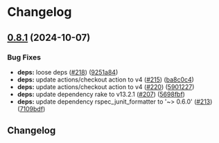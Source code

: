 # Changelog

## [0.8.1](https://github.com/nic-lan/rplate/compare/0.8.0...v0.8.1) (2024-10-07)


### Bug Fixes

* **deps:** loose deps ([#218](https://github.com/nic-lan/rplate/issues/218)) ([9251a84](https://github.com/nic-lan/rplate/commit/9251a840d9a6be72997ed2f498b2e0a7b54c3b77))
* **deps:** update actions/checkout action to v4 ([#215](https://github.com/nic-lan/rplate/issues/215)) ([ba8c0c4](https://github.com/nic-lan/rplate/commit/ba8c0c4083713916edf2f7382b8707a56adac251))
* **deps:** update actions/checkout action to v4 ([#220](https://github.com/nic-lan/rplate/issues/220)) ([5901227](https://github.com/nic-lan/rplate/commit/59012274ebf81c0742cc514bc9af77216f97aa36))
* **deps:** update dependency rake to v13.2.1 ([#207](https://github.com/nic-lan/rplate/issues/207)) ([5698fbf](https://github.com/nic-lan/rplate/commit/5698fbfbe55e03dfacf69c324c678f69eee564a9))
* **deps:** update dependency rspec_junit_formatter to '~&gt; 0.6.0' ([#213](https://github.com/nic-lan/rplate/issues/213)) ([7109bdf](https://github.com/nic-lan/rplate/commit/7109bdfc515fa8bcf751bacc0ec4af0b504933b4))

## Changelog

